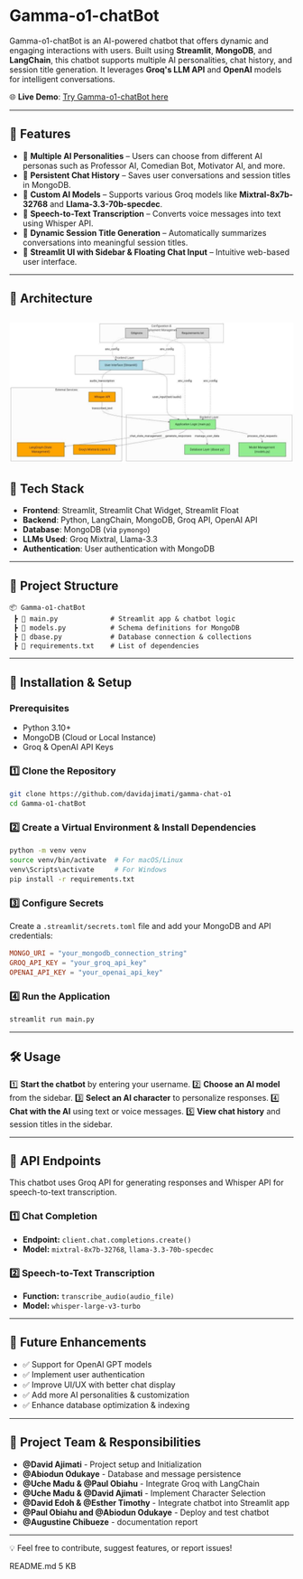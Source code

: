 # Gamma-o1-chatBot
Gamma-o1-chatBot is an AI-powered chatbot that offers dynamic and engaging interactions with users. Built using **Streamlit**, **MongoDB**, and **LangChain**, this chatbot supports multiple AI personalities, chat history, and session title generation. It leverages **Groq's LLM API** and **OpenAI** models for intelligent conversations.

🌐 **Live Demo**: [Try Gamma-o1-chatBot here](https://gamma-chat-1.streamlit.app/)

---

## 🚀 Features

- 🔹 **Multiple AI Personalities** – Users can choose from different AI personas such as Professor AI, Comedian Bot, Motivator AI, and more.
- 🔹 **Persistent Chat History** – Saves user conversations and session titles in MongoDB.
- 🔹 **Custom AI Models** – Supports various Groq models like **Mixtral-8x7b-32768** and **Llama-3.3-70b-specdec**.
- 🔹 **Speech-to-Text Transcription** – Converts voice messages into text using Whisper API.
- 🔹 **Dynamic Session Title Generation** – Automatically summarizes conversations into meaningful session titles.
- 🔹 **Streamlit UI with Sidebar & Floating Chat Input** – Intuitive web-based user interface.

---


## 🚀 Architecture
![gamma-o1-architecture.jpg](gamma-o1-architecture.jpg)
---



## 📌 Tech Stack

- **Frontend**: Streamlit, Streamlit Chat Widget, Streamlit Float
- **Backend**: Python, LangChain, MongoDB, Groq API, OpenAI API
- **Database**: MongoDB (via `pymongo`)
- **LLMs Used**: Groq Mixtral, Llama-3.3
- **Authentication**: User authentication with MongoDB

---

## 📂 Project Structure

```
📦 Gamma-o1-chatBot
 ┣ 📜 main.py             # Streamlit app & chatbot logic
 ┣ 📜 models.py           # Schema definitions for MongoDB
 ┣ 📜 dbase.py            # Database connection & collections
 ┣ 📜 requirements.txt    # List of dependencies
```

---

## 🔧 Installation & Setup

### Prerequisites
- Python 3.10+
- MongoDB (Cloud or Local Instance)
- Groq & OpenAI API Keys

### 1️⃣ Clone the Repository
```bash
git clone https://github.com/davidajimati/gamma-chat-o1
cd Gamma-o1-chatBot
```

### 2️⃣ Create a Virtual Environment & Install Dependencies
```bash
python -m venv venv
source venv/bin/activate  # For macOS/Linux
venv\Scripts\activate     # For Windows
pip install -r requirements.txt
```

### 3️⃣ Configure Secrets
Create a `.streamlit/secrets.toml` file and add your MongoDB and API credentials:
```toml
MONGO_URI = "your_mongodb_connection_string"
GROQ_API_KEY = "your_groq_api_key"
OPENAI_API_KEY = "your_openai_api_key"
```

### 4️⃣ Run the Application
```bash
streamlit run main.py
```

---

## 🛠 Usage

1️⃣ **Start the chatbot** by entering your username.
2️⃣ **Choose an AI model** from the sidebar.
3️⃣ **Select an AI character** to personalize responses.
4️⃣ **Chat with the AI** using text or voice messages.
5️⃣ **View chat history** and session titles in the sidebar.

---

## 📖 API Endpoints
This chatbot uses Groq API for generating responses and Whisper API for speech-to-text transcription.

### 1️⃣ Chat Completion
- **Endpoint:** `client.chat.completions.create()`
- **Model:** `mixtral-8x7b-32768`, `llama-3.3-70b-specdec`

### 2️⃣ Speech-to-Text Transcription
- **Function:** `transcribe_audio(audio_file)`
- **Model:** `whisper-large-v3-turbo`

---

## 🎯 Future Enhancements
- ✅ Support for OpenAI GPT models
- ✅ Implement user authentication
- ✅ Improve UI/UX with better chat display
- ✅ Add more AI personalities & customization
- ✅ Enhance database optimization & indexing

---

## 👥 Project Team & Responsibilities

- **@David Ajimati** - Project setup and Initialization
- **@Abiodun Odukaye** - Database and message persistence
- **@Uche Madu & @Paul Obiahu** - Integrate Groq with LangChain
- **@Uche Madu & @David Ajimati** - Implement Character Selection
- **@David Edoh & @Esther Timothy** - Integrate chatbot into Streamlit app
- **@Paul Obiahu and @Abiodun Odukaye** - Deploy and test chatbot
- **@Augustine Chibueze** - documentation report

---

💡 Feel free to contribute, suggest features, or report issues!


README.md
5 KB